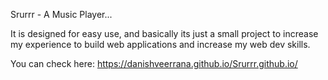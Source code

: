 Srurrr - A Music Player...

It is designed for easy use, and basically its just a small project to increase my experience to build web applications and increase my web dev skills.

You can check here:
https://danishveerrana.github.io/Srurrr.github.io/
